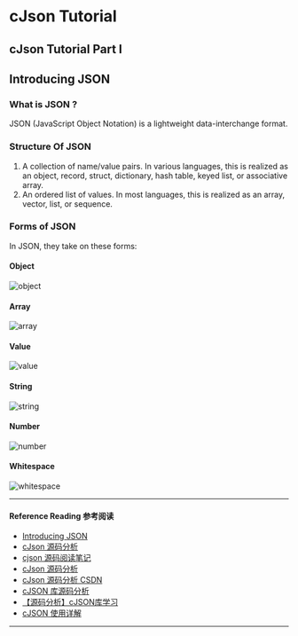 # cJson Tutorial
## cJson Tutorial Part I  
## Introducing JSON
### What is JSON ?
JSON (JavaScript Object Notation) is a lightweight data-interchange format. 
### Structure Of JSON
1. A collection of name/value pairs. In various languages, this is realized as an object, record, struct, dictionary, hash table, keyed list, or associative array.
2. An ordered list of values. In most languages, this is realized as an array, vector, list, or sequence.
### Forms of JSON
In JSON, they take on these forms:
#### Object
![object](https://www.json.org/img/object.png)
#### Array
![array](https://www.json.org/img/array.png)
#### Value
![value](https://www.json.org/img/value.png)
#### String
![string](https://www.json.org/img/string.png)
#### Number
![number](https://www.json.org/img/number.png)
#### Whitespace
![whitespace](https://www.json.org/img/whitespace.png)

*** 
#### Reference Reading 参考阅读
* [Introducing JSON](http://www.json.org/)
* [cJson 源码分析](https://blog.csdn.net/yzhang6_10/article/details/51615089)
* [cjson 源码阅读笔记](http://github.tiankonguse.com/blog/2014/12/18/cjson-source.html)
* [cJson 源码分析](http://www.0xffffff.org/2014/02/10/29-cjson-analyse/)
* [cJson 源码分析 CSDN](https://blog.csdn.net/yzhang6_10/article/details/51615089)
* [cJSON 库源码分析](http://www.0xffffff.org/2014/02/10/29-cjson-analyse/)
* [【源码分析】cJSON库学习](http://www.voidcn.com/article/p-rynqxrhz-e.html)
* [cJSON 使用详解](https://www.cnblogs.com/catgatp/p/6379955.html)
***